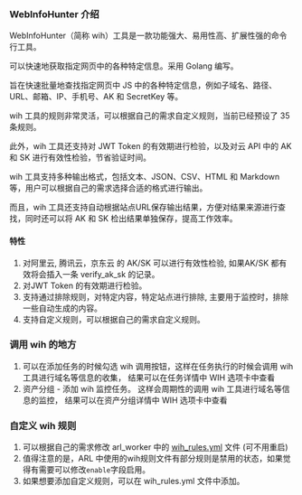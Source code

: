 ### WebInfoHunter 介绍

WebInfoHunter（简称 wih）工具是一款功能强大、易用性高、扩展性强的命令行工具。

可以快速地获取指定网页中的各种特定信息。采用 Golang 编写。

旨在快速批量地查找指定网页中 JS 中的各种特定信息，例如子域名、路径、URL、邮箱、IP、手机号、AK 和 SecretKey 等。

wih 工具的规则非常灵活，可以根据自己的需求自定义规则，当前已经预设了 35 条规则。

此外，wih 工具还支持对 JWT Token 的有效期进行检验，以及对云 API 中的 AK 和 SK 进行有效性检验，节省验证时间。

wih 工具支持多种输出格式，包括文本、JSON、CSV、HTML 和 Markdown 等，用户可以根据自己的需求选择合适的格式进行输出。

而且，wih 工具还支持自动根据站点URL保存输出结果，方便对结果来源进行查找，同时还可以将 AK 和 SK 检出结果单独保存，提高工作效率。

#### 特性

1. 对阿里云, 腾讯云，京东云 的 AK/SK 可以进行有效性检验, 如果AK/SK 都有效将会插入一条 verify_ak_sk 的记录。
2. 对JWT Token 的有效期进行检验。
3. 支持通过排除规则，对特定内容，特定站点进行排除, 主要用于监控时，排除一些自动生成的内容。
4. 支持自定义规则，可以根据自己的需求自定义规则。

### 调用 wih 的地方

1. 可以在添加任务的时候勾选 wih 调用按钮，这样在任务执行的时候会调用 wih 工具进行域名等信息的收集， 结果可以在任务详情中 WIH 选项卡中查看
2. 资产分组 - 添加 wih 监控任务。 这样会周期性的调用 wih 工具进行域名等信息的监控， 结果可以在资产分组详情中 WIH 选项卡中查看

### 自定义 wih 规则

1. 可以根据自己的需求修改 arl_worker 中的 [wih_rules.yml](https://github.com/TophantTechnology/ARL/blob/master/app/dicts/wih_rules.yml) 文件 (可不用重启)
2. 值得注意的是，ARL 中使用的wih规则文件有部分规则是禁用的状态，如果觉得有需要可以修改`enable`字段启用。
3. 如果想要添加自定义规则，可以在 wih_rules.yml 文件中添加。


